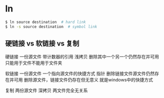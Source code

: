 # ln

```bash
$ ln source destination  # hard link
$ ln -s source destination  # symbol link
```

## 硬链接 vs 软链接 vs 复制

硬链接 一份源文件  带计数器的引用 浅拷贝  删除其中一个另一个仍然存在并可用  只能用于文件不能用于文件夹

软链接 一份源文件 一个指向源文件的快捷方式 指针  删除链接文件源文件仍然存在并可用  删除源文件，链接文件仍存在但无意义  就是windows中的快捷方式

复制 两份源文件 深拷贝  两文件完全无关系